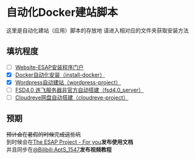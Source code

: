 # 自动化Docker建站脚本
这里是自动化建站（应用）脚本的存放地
请进入相对应的文件夹获取安装方法

## 填坑程度
- [ ] [Website-ESAP安装程序门户](https://github.com/AptS-1547/Website-ESAP/tree/master/install-program-portal)
- [x] [Docker自动化安装（install-docker）](https://github.com/AptS-1547/Website-ESAP/tree/master/install-docker)
- [x] [Wordpress自动建站（wordpress-project）](https://github.com/AptS-1547/Website-ESAP/tree/master/wordpress-project)
- [ ] [FSD4.0 连飞服务器非官方自动搭建（fsd4.0_server）](https://github.com/AptS-1547/Website-ESAP/tree/master/fsd4.0_server)
- [ ] [Cloudreve网盘自动搭建（cloudreve-project）](https://github.com/AptS-1547/Website-ESAP/tree/master/cloudreve-project)

## 预期
~~预计会在暑假的时候完成这些坑~~  
到时候会在[The ESAP Project - For you](https://esaps.top:8080/)**发布使用文档**  
并且同步在[@Bilibili:AptS_1547](https://space.bilibili.com/565726319)**发布视频教程**